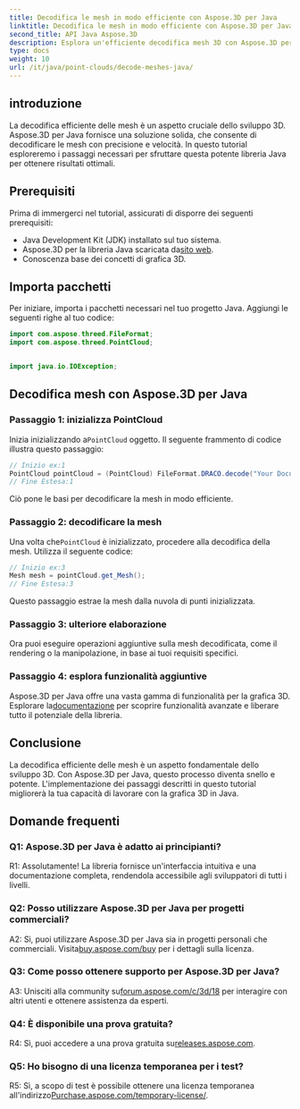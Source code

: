 ```yaml
---
title: Decodifica le mesh in modo efficiente con Aspose.3D per Java
linktitle: Decodifica le mesh in modo efficiente con Aspose.3D per Java
second_title: API Java Aspose.3D
description: Esplora un'efficiente decodifica mesh 3D con Aspose.3D per Java. Tutorial passo passo per gli sviluppatori.
type: docs
weight: 10
url: /it/java/point-clouds/decode-meshes-java/
---
```

## introduzione

La decodifica efficiente delle mesh è un aspetto cruciale dello sviluppo 3D. Aspose.3D per Java fornisce una soluzione solida, che consente di decodificare le mesh con precisione e velocità. In questo tutorial esploreremo i passaggi necessari per sfruttare questa potente libreria Java per ottenere risultati ottimali.

## Prerequisiti

Prima di immergerci nel tutorial, assicurati di disporre dei seguenti prerequisiti:

- Java Development Kit (JDK) installato sul tuo sistema.
-  Aspose.3D per la libreria Java scaricata da[sito web](https://releases.aspose.com/3d/java/).
- Conoscenza base dei concetti di grafica 3D.

## Importa pacchetti

Per iniziare, importa i pacchetti necessari nel tuo progetto Java. Aggiungi le seguenti righe al tuo codice:

```java
import com.aspose.threed.FileFormat;
import com.aspose.threed.PointCloud;


import java.io.IOException;
```

## Decodifica mesh con Aspose.3D per Java

### Passaggio 1: inizializza PointCloud

 Inizia inizializzando a`PointCloud` oggetto. Il seguente frammento di codice illustra questo passaggio:

```java
// Inizio ex:1
PointCloud pointCloud = (PointCloud) FileFormat.DRACO.decode("Your Document Directory" + "point_cloud_no_qp.drc");
// Fine Estesa:1
```

Ciò pone le basi per decodificare la mesh in modo efficiente.

### Passaggio 2: decodificare la mesh

 Una volta che`PointCloud` è inizializzato, procedere alla decodifica della mesh. Utilizza il seguente codice:

```java
// Inizio ex:3
Mesh mesh = pointCloud.get_Mesh();
// Fine Estesa:3
```

Questo passaggio estrae la mesh dalla nuvola di punti inizializzata.

### Passaggio 3: ulteriore elaborazione

Ora puoi eseguire operazioni aggiuntive sulla mesh decodificata, come il rendering o la manipolazione, in base ai tuoi requisiti specifici.

### Passaggio 4: esplora funzionalità aggiuntive

 Aspose.3D per Java offre una vasta gamma di funzionalità per la grafica 3D. Esplorare la[documentazione](https://reference.aspose.com/3d/java/) per scoprire funzionalità avanzate e liberare tutto il potenziale della libreria.

## Conclusione

La decodifica efficiente delle mesh è un aspetto fondamentale dello sviluppo 3D. Con Aspose.3D per Java, questo processo diventa snello e potente. L'implementazione dei passaggi descritti in questo tutorial migliorerà la tua capacità di lavorare con la grafica 3D in Java.

## Domande frequenti

### Q1: Aspose.3D per Java è adatto ai principianti?

R1: Assolutamente! La libreria fornisce un'interfaccia intuitiva e una documentazione completa, rendendola accessibile agli sviluppatori di tutti i livelli.

### Q2: Posso utilizzare Aspose.3D per Java per progetti commerciali?

 A2: Sì, puoi utilizzare Aspose.3D per Java sia in progetti personali che commerciali. Visita[buy.aspose.com/buy](https://purchase.aspose.com/buy) per i dettagli sulla licenza.

### Q3: Come posso ottenere supporto per Aspose.3D per Java?

A3: Unisciti alla community su[forum.aspose.com/c/3d/18](https://forum.aspose.com/c/3d/18) per interagire con altri utenti e ottenere assistenza da esperti.

### Q4: È disponibile una prova gratuita?

 R4: Sì, puoi accedere a una prova gratuita su[releases.aspose.com](https://releases.aspose.com/).

### Q5: Ho bisogno di una licenza temporanea per i test?

 R5: Sì, a scopo di test è possibile ottenere una licenza temporanea all'indirizzo[Purchase.aspose.com/temporary-license/](https://purchase.aspose.com/temporary-license/).
